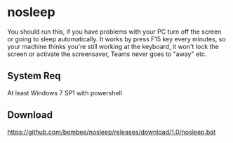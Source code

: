 # nosleep
You should run this, if you have problems with your PC turn off the screen or going to sleep automatically. It works by press F15 key every minutes, so your machine thinks you're still working at the keyboard, it won't lock the screen or activate the screensaver, Teams never goes to "away" etc.

## System Req
At least Windows 7 SP1 with powershell

## Download
https://github.com/bembee/nosleep/releases/download/1.0/nosleep.bat
